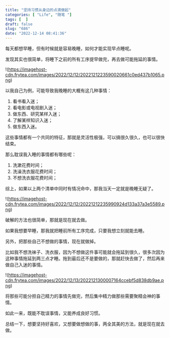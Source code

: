 ```yaml
---
title: "坚持习惯从身边的点滴做起"
categories: [ "Life", "随笔 "]
tags: [  ]
draft: false
slug: "686"
date: "2022-12-14 08:41:36"
---
```


每天都想早睡，但有时候就是容易晚睡，如何才能实现早点睡呢。

发现其实也很简单，将睡下之前的所有工序提早做完，再去做可能拖延的事情。

!(https://imagehost-cdn.frytea.com/images/2022/12/12/2022121223590020661c0ed437b1065.png)

以我自己为例，可能导致我晚睡的大概有这几种事情：

1. 看书看入迷；
2. 看电影或电视剧入迷；
3. 做东西、研究某样入迷；
4. 了解某样知识入迷；
5. 做东西入迷。

这些事情都有一个共同的特征，那就是灵活性极强，可以搞很久很久，也可以很快结束。

那么耽误我入睡的事情都有哪些呢：

1. 洗漱花费时间；
2. 洗澡洗衣服花费时间；
3. 不想洗衣服花费时间；

综上，如果以上两个清单中同时有情况命中，那我当天一定就是晚睡无疑了。

!(https://imagehost-cdn.frytea.com/images/2022/12/12/20221212235990924d133a37a3e5589.png)

破解的方法也很简单，那就是现在就去做。

如果我想要早睡，那我就把睡前所有工序完成，只要我想立刻就能去睡。

另外，把那些自己不想做的事情，现在就做掉。

比如我不想洗袜子、洗衣服，因为不想做这件事可能就会拖延到很久，很多次因为这种事情拖延到两三点才睡。拖到最后还不是要做的，那就赶快去做了，然后再来做自己入迷的事情。

!(https://imagehost-cdn.frytea.com/images/2022/12/13/2022121300007164ccebf5d838db9ae.png)

将那些可能分担自己精力的事情先做完，然后集中精力做那些需要聚精会神的事情。

如此一来，既能不耽误事情，又能养成良好习惯。

总结一下，想要坚持好喜欢，又想要做想做的事，两全其美的方法，就是现在就去做。